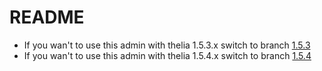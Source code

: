 README
======


* If you wan't to use this admin with thelia 1.5.3.x switch to branch [1.5.3](https://github.com/thelia/admin/tree/v1.5.3)
* If you wan't to use this admin with thelia 1.5.4.x switch to branch [1.5.4](https://github.com/thelia/admin/tree/v1.5.4)
